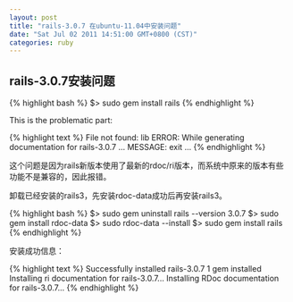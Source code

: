 ```yaml
---
layout: post
title: "rails-3.0.7 在ubuntu-11.04中安装问题"
date: "Sat Jul 02 2011 14:51:00 GMT+0800 (CST)"
categories: ruby
---
```


rails-3.0.7安装问题
-----

{% highlight bash %}
$> sudo gem install rails
{% endhighlight %}

This is the problematic part:

{% highlight text %}
File not found: lib
ERROR: While generating documentation for rails-3.0.7
... MESSAGE: exit
...
{% endhighlight %}

这个问题是因为rails新版本使用了最新的rdoc/ri版本，而系统中原来的版本有些功能不是兼容的，因此报错。

卸载已经安装的rails3，先安装rdoc-data成功后再安装rails3。

{% highlight bash %}
$> sudo gem uninstall rails --version 3.0.7
$> sudo gem install rdoc-data
$> sudo rdoc-data --install
$> sudo gem install rails
{% endhighlight %}

安装成功信息：

{% highlight text %}
Successfully installed rails-3.0.7
1 gem installed
Installing ri documentation for rails-3.0.7...
Installing RDoc documentation for rails-3.0.7...
{% endhighlight %}

